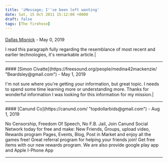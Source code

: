 ```yaml
---
title: 'iMessage; I''ve been left wanting'
date: Sat, 15 Oct 2011 15:12:00 +0000
draft: false
tags: [The firehose]
---
```



#### 
[Dallas Misnick](https://shannonivey2.bloguetrotter.biz/2019/02/28/multitasking-why-is-my-computer-slow/ "Gemmiti@gmail.com") - <time datetime="2019-05-12 03:50:53">May 0, 2019</time>

I read this paragraph fully regarding the resemblance of most recent and earlier technologies, it's remarkable article.|
<hr />
#### 
[Simon Civatte](https://freesound.org/people/medina42mackenzie/ "Beardsley@gmail.com") - <time datetime="2019-05-20 22:51:13">May 1, 2019</time>

I'm not sure where you're getting your information, but great topic. I needs to spend some time learning more or understanding more. Thanks for wonderful information I was looking for this information for my mission.|
<hr />
#### 
[Canund Co](https://canund.com/ "topdollarbids@gmail.com") - <time datetime="2019-08-26 05:27:33">Aug 1, 2019</time>

No Censorship, Freedom Of Speech, No F.B. Jail, Join Canund Social Network today for free and make: New Friends, Groups, upload video, Rewards program Pages, Events, Blog, Post in Market and enjoy all the games free! Great referral program for helping your friends join! Get free items with our new rewards program. We are also provide google play app and Apple I-Phone App
<hr />
